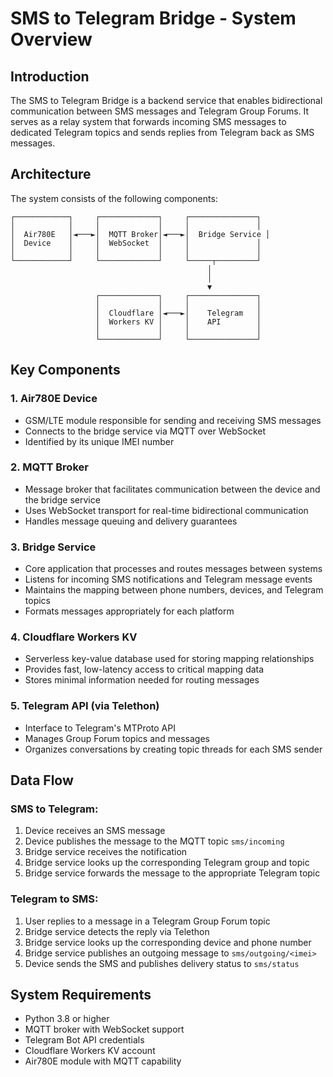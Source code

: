 # SMS to Telegram Bridge - System Overview

## Introduction

The SMS to Telegram Bridge is a backend service that enables bidirectional communication between SMS messages and Telegram Group Forums. It serves as a relay system that forwards incoming SMS messages to dedicated Telegram topics and sends replies from Telegram back as SMS messages.

## Architecture

The system consists of the following components:

```
┌────────────┐     ┌─────────────┐     ┌───────────────┐
│            │     │             │     │               │
│  Air780E   │◄───►│  MQTT Broker│◄───►│  Bridge Service │
│  Device    │     │  WebSocket  │     │               │
│            │     │             │     │               │
└────────────┘     └─────────────┘     └─────┬─────────┘
                                            │
                                            │
                                            ▼
                   ┌─────────────┐     ┌───────────────┐
                   │             │     │               │
                   │  Cloudflare │◄───►│    Telegram   │
                   │  Workers KV │     │    API        │
                   │             │     │               │
                   └─────────────┘     └───────────────┘
```

## Key Components

### 1. Air780E Device
- GSM/LTE module responsible for sending and receiving SMS messages
- Connects to the bridge service via MQTT over WebSocket
- Identified by its unique IMEI number

### 2. MQTT Broker
- Message broker that facilitates communication between the device and the bridge service
- Uses WebSocket transport for real-time bidirectional communication
- Handles message queuing and delivery guarantees

### 3. Bridge Service
- Core application that processes and routes messages between systems
- Listens for incoming SMS notifications and Telegram message events
- Maintains the mapping between phone numbers, devices, and Telegram topics
- Formats messages appropriately for each platform

### 4. Cloudflare Workers KV
- Serverless key-value database used for storing mapping relationships
- Provides fast, low-latency access to critical mapping data
- Stores minimal information needed for routing messages

### 5. Telegram API (via Telethon)
- Interface to Telegram's MTProto API
- Manages Group Forum topics and messages
- Organizes conversations by creating topic threads for each SMS sender

## Data Flow

### SMS to Telegram:
1. Device receives an SMS message
2. Device publishes the message to the MQTT topic `sms/incoming`
3. Bridge service receives the notification
4. Bridge service looks up the corresponding Telegram group and topic
5. Bridge service forwards the message to the appropriate Telegram topic

### Telegram to SMS:
1. User replies to a message in a Telegram Group Forum topic
2. Bridge service detects the reply via Telethon
3. Bridge service looks up the corresponding device and phone number
4. Bridge service publishes an outgoing message to `sms/outgoing/<imei>`
5. Device sends the SMS and publishes delivery status to `sms/status`

## System Requirements
- Python 3.8 or higher
- MQTT broker with WebSocket support
- Telegram Bot API credentials
- Cloudflare Workers KV account
- Air780E module with MQTT capability 
